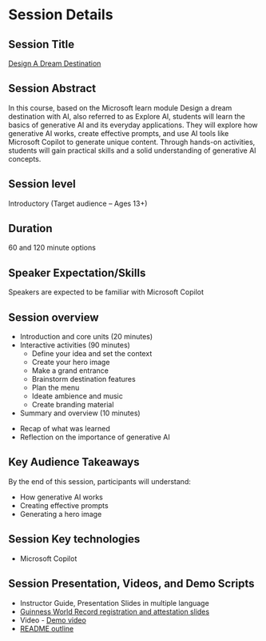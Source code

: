 # Session Details

## Session Title
[Design A Dream Destination]()

## Session Abstract
In this course, based on the Microsoft learn module Design a dream destination with AI, also referred to as Explore AI, students will learn the basics of generative AI and its everyday applications. They will explore how generative AI works, create effective prompts, and use AI tools like Microsoft Copilot to generate unique content. Through hands-on activities, students will gain practical skills and a solid understanding of generative AI concepts. 

## Session level
Introductory (Target audience – Ages 13+)

## Duration
60 and 120 minute options

## Speaker Expectation/Skills
Speakers are expected to be familiar with Microsoft Copilot

## Session overview
- Introduction and core units (20 minutes)
- Interactive activities (90 minutes)
  *	Define your idea and set the context
  *	Create your hero image
  *	Make a grand entrance
  *	Brainstorm destination features
  *	Plan the menu
  *	Ideate ambience and music
  *	Create branding material
-	Summary and overview (10 minutes)
  *	Recap of what was learned
  * Reflection on the importance of generative AI

## Key Audience Takeaways
By the end of this session, participants will understand:
- How generative AI works
- Creating effective prompts
- Generating a hero image

## Session Key technologies
- Microsoft Copilot

## Session Presentation, Videos, and Demo Scripts
- Instructor Guide, Presentation Slides in multiple language
- [Guinness World Record registration and attestation slides](assets/AISF%20Instructor%20Registration%20%26%20Attestation%20Slides%20(English).pptx)
-	Video - [Demo video](https://aka.ms/HeyCopilot)
- [README outline](assets/START%20HERE%20for%20Design%20a%20Dream%20Destination.pdf)

